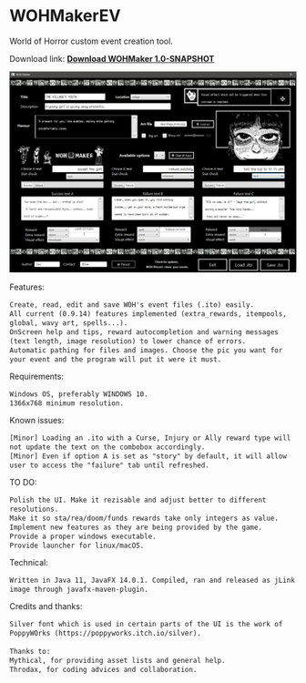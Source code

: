 # WOHMakerEV

World of Horror custom event creation tool.

Download link:  <b>[Download WOHMaker 1.0-SNAPSHOT](WOHMaker.zip?raw=true)</b>

![wohmakert](wohmaker.png)

Features:

    Create, read, edit and save WOH's event files (.ito) easily.
    All current (0.9.14) features implemented (extra_rewards, itempools, global, wavy art, spells...).
    OnScreen help and tips, reward autocompletion and warning messages (text length, image resolution) to lower chance of errors.
    Automatic pathing for files and images. Choose the pic you want for your event and the program will put it were it must.

Requirements:

    Windows OS, preferably WINDOWS 10.
    1366x768 minimum resolution.

Known issues:
    
    [Minor] Loading an .ito with a Curse, Injury or Ally reward type will not update the text on the combobox accordingly. 
    [Minor] Even if option A is set as "story" by default, it will allow user to access the "failure" tab until refreshed.
  
TO DO:
    
    Polish the UI. Make it rezisable and adjust better to different resolutions.
    Make it so sta/rea/doom/funds rewards take only integers as value.
    Implement new features as they are being provided by the game.
    Provide a proper windows executable.
    Provide launcher for linux/macOS.

Technical:
    
    Written in Java 11, JavaFX 14.0.1. Compiled, ran and released as jLink image through javafx-maven-plugin.

Credits and thanks:

    Silver font which is used in certain parts of the UI is the work of PoppyWOrks (https://poppyworks.itch.io/silver).

    Thanks to: 
    Mythical, for providing asset lists and general help.
    Throdax, for coding advices and collaboration.
